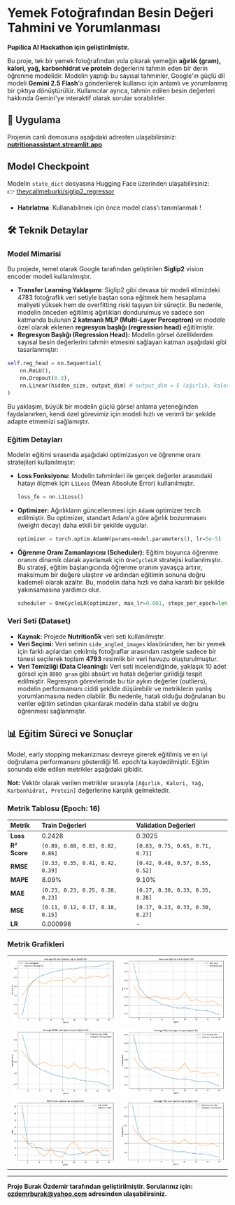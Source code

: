 # Yemek Fotoğrafından Besin Değeri Tahmini ve Yorumlanması

**Pupilica AI Hackathon için geliştirilmiştir.**

Bu proje, tek bir yemek fotoğrafından yola çıkarak yemeğin **ağırlık (gram), kalori, yağ, karbonhidrat ve protein** değerlerini tahmin eden bir derin öğrenme modelidir. Modelin yaptığı bu sayısal tahminler, Google'ın güçlü dil modeli **Gemini 2.5 Flash**'a gönderilerek kullanıcı için anlamlı ve yorumlanmış bir çıktıya dönüştürülür. Kullanıcılar ayrıca, tahmin edilen besin değerleri hakkında Gemini'ye interaktif olarak sorular sorabilirler.

## 🚀 Uygulama

Projenin canlı demosuna aşağıdaki adresten ulaşabilirsiniz:
**[nutritionassistant.streamlit.app](http://nutritionassistant.streamlit.app)**

## Model Checkpoint
 Modelin `state_dict` dosyasına Hugging Face üzerinden ulaşabilirsiniz:  
👉 [theycallmeburki/siglip2_regressor](https://huggingface.co/theycallmeburki/siglip2_regressor)
- **Hatırlatma**: Kullanabilmek için önce model class'ı tanımlanmalı ! 

## 🛠️ Teknik Detaylar

### Model Mimarisi

Bu projede, temel olarak Google tarafından geliştirilen **Siglip2** vision encoder modeli kullanılmıştır.

-   **Transfer Learning Yaklaşımı:** Siglip2 gibi devasa bir modeli elimizdeki 4783 fotoğraflık veri setiyle baştan sona eğitmek hem hesaplama maliyeti yüksek hem de overfitting riski taşıyan bir süreçtir. Bu nedenle, modelin önceden eğitilmiş ağırlıkları dondurulmuş ve sadece son katmanda bulunan **2 katmanlı MLP (Multi-Layer Perceptron)** ve modele özel olarak eklenen **regresyon başlığı (regression head)** eğitilmiştir.
-   **Regresyon Başlığı (Regression Head):** Modelin görsel özelliklerden sayısal besin değerlerini tahmin etmesini sağlayan katman aşağıdaki gibi tasarlanmıştır:

```python
self.reg_head = nn.Sequential(
    nn.ReLU(),
    nn.Dropout(0.3),
    nn.Linear(hidden_size, output_dim) # output_dim = 5 (ağırlık, kalori, yağ, karb, protein)
)
```

Bu yaklaşım, büyük bir modelin güçlü görsel anlama yeteneğinden faydalanırken, kendi özel görevimiz için modeli hızlı ve verimli bir şekilde adapte etmemizi sağlamıştır.

### Eğitim Detayları

Modelin eğitimi sırasında aşağıdaki optimizasyon ve öğrenme oranı stratejileri kullanılmıştır:

-   **Loss Fonksiyonu:** Modelin tahminleri ile gerçek değerler arasındaki hatayı ölçmek için `L1Loss` (Mean Absolute Error) kullanılmıştır.
    ```python
    loss_fn = nn.L1Loss()
    ```
-   **Optimizer:** Ağırlıkların güncellenmesi için `AdamW` optimizer tercih edilmiştir. Bu optimizer, standart Adam'a göre ağırlık bozunmasını (weight decay) daha etkili bir şekilde uygular.
    ```python
    optimizer = torch.optim.AdamW(params=model.parameters(), lr=5e-5)
    ```
-   **Öğrenme Oranı Zamanlayıcısı (Scheduler):** Eğitim boyunca öğrenme oranını dinamik olarak ayarlamak için `OneCycleLR` stratejisi kullanılmıştır. Bu strateji, eğitim başlangıcında öğrenme oranını yavaşça artırır, maksimum bir değere ulaştırır ve ardından eğitimin sonuna doğru kademeli olarak azaltır. Bu, modelin daha hızlı ve daha kararlı bir şekilde yakınsamasına yardımcı olur.
    ```python
    scheduler = OneCycleLR(optimizer, max_lr=0.001, steps_per_epoch=len(train_loader), epochs=NUM_EPOCHS, div_factor=20.0)
    ```

### Veri Seti (Dataset)

-   **Kaynak:** Projede **Nutrition5k** veri seti kullanılmıştır.
-   **Veri Seçimi:** Veri setinin `side_angled_images` klasöründen, her bir yemek için farklı açılardan çekilmiş fotoğraflar arasından rastgele sadece bir tanesi seçilerek toplam **4793** resimlik bir veri havuzu oluşturulmuştur.
-   **Veri Temizliği (Data Cleaning):** Veri seti incelendiğinde, yaklaşık 10 adet görsel için `8000 gram` gibi absürt ve hatalı değerler girildiği tespit edilmiştir. Regresyon görevlerinde bu tür aykırı değerler (outliers), modelin performansını ciddi şekilde düşürebilir ve metriklerin yanlış yorumlanmasına neden olabilir. Bu nedenle, hatalı olduğu doğrulanan bu veriler eğitim setinden çıkarılarak modelin daha stabil ve doğru öğrenmesi sağlanmıştır.

## 📊 Eğitim Süreci ve Sonuçlar

Model, early stopping mekanizması devreye girerek eğitilmiş ve en iyi doğrulama performansını gösterdiği 16. epoch’ta kaydedilmiştir. Eğitim sonunda elde edilen metrikler aşağıdaki gibidir.

**Not:** Vektör olarak verilen metrikler sırasıyla `[Ağırlık, Kalori, Yağ, Karbonhidrat, Protein]` değerlerine karşılık gelmektedir.

### Metrik Tablosu (Epoch: 16)

| Metrik     | Train Değerleri                         | Validation Değerleri                    |
| :--------- | :-------------------------------------- | :-------------------------------------- |
| **Loss** | 0.2428                                  | 0.3025                                  |
| **R² Score** | `[0.89, 0.88, 0.83, 0.82, 0.86]`        | `[0.83, 0.75, 0.65, 0.71, 0.71]`        |
| **RMSE** | `[0.33, 0.35, 0.41, 0.42, 0.39]`        | `[0.42, 0.48, 0.57, 0.55, 0.52]`        |
| **MAPE** | 8.09%                                   | 9.10%                                   |
| **MAE** | `[0.23, 0.23, 0.25, 0.28, 0.23]`        | `[0.27, 0.30, 0.33, 0.35, 0.28]`        |
| **MSE** | `[0.11, 0.12, 0.17, 0.18, 0.15]`        | `[0.17, 0.23, 0.33, 0.30, 0.27]`        |
| **LR** | 0.000998                                | -                                       |


### Metrik Grafikleri

<table>
<tr>
  <td><img src="graphs/r2.png" alt="R2" width="400"/></td>
  <td><img src="graphs/loss.png" alt="Loss" width="400"/></td>
</tr>
<tr>
  <td><img src="graphs/rmse.png" alt="RMSE" width="400"/></td>
  <td><img src="graphs/mae.png" alt="MAE" width="400"/></td>
</tr>
<tr>
  <td><img src="graphs/mape.png" alt="MAPE" width="400"/></td>
  <td><img src="graphs/mse.png" alt="MSE" width="400"/></td>
</tr>
</table>


---

**Proje Burak Özdemir tarafından geliştirilmiştir. Sorularınız için: ozdemrburak@yahoo.com adresinden ulaşabilirsiniz.**
